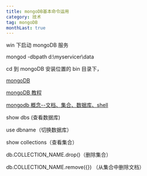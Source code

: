 ```yaml
---
title: mongoDB基本命令运用
category: 技术
tag: mongoDB
monthLast: true
---
```


win 下启动 mongoDB 服务

mongod -dbpath d:\myservicer\data

cd 到 mongoDB 安装位置的 bin 目录下，

[mongoDB](http://www.360doc.com/content/10/0618/22/10626_33885376.shtml)

[mongoDB 教程](http://www.yiibai.com/mongodb/)

[mongodb 概念--文档、集合、数据库、shell](http://blog.csdn.net/mcpang/article/details/7714744)

show dbs (查看数据库)

use dbname（切换数据库）

show collections（查看集合）

db.COLLECTION_NAME.drop()（删除集合）

db.COLLECTION_NAME.remove({}) （从集合中删除文档）
